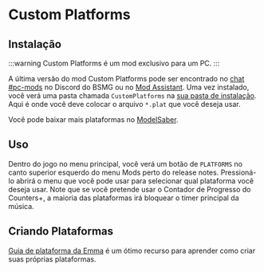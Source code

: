 # Custom Platforms

## Instalação

:::warning 
Custom Platforms é um mod exclusivo para um PC.
:::

A última versão do mod Custom Platforms pode ser encontrado no [chat #pc-mods](https://discord.gg/beatsabermods) no Discord do BSMG ou no [Mod Assistant](https://github.com/Assistant/ModAssistant). Uma vez instalado, você verá uma pasta chamada `CustomPlatforms` na [sua pasta de instalação](/faq/install-folder.md). Aqui é onde você deve colocar o arquivo `*.plat` que você deseja usar.

Você pode baixar mais plataformas no [ModelSaber](https://modelsaber.com/Platforms/).

## Uso
Dentro do jogo no menu principal, você verá um botão de `PLATFORMS` no canto superior esquerdo do menu Mods perto do release notes. Pressioná-lo abrirá o menu que você pode usar para selecionar qual plataforma você deseja usar. Note que se você pretende usar o Contador de Progresso do Counters+, a maioria das plataformas irá bloquear o timer principal da música.

## Criando Plataformas
[Guia de plataforma da Emma](./platforms-guide.md) é um ótimo recurso para aprender como criar suas próprias plataformas.

